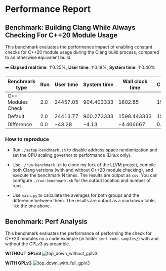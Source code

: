 # Performance Report

## Benchmark: Building Clang While Always Checking For C++20 Module Usage

This benchmark evaluates the performance impact of enabling constant checks for C++20 module usage during the Clang build process, compared to an otherwise equivalent build.

➡️ **Elapsed real time**: ↑0.25%, **User time**: ↑0.18%, **System time**: ↑0.46% 

| Benchmark type    | Run | User time | System time | Wall clock time | CPU usage | Major page faults | Minor page faults | Swaps |
|-------------------|-----|-----------|-------------|-----------------|-----------|-------------------|-------------------|-------|
| C++ Modules Check | 2.0 | 24457.05  | 904.403333  | 1602.85         | 15.816667 | 780.333333        | 1.6441e8          | 0.0   |
| Default           | 2.0 | 24413.77  | 900.273333  | 1598.443333     | 15.83     | 724.0             | 1.64440975e8      | 0.0   |
| Difference        | 0.0 | -43.28    | -4.13       | -4.406667       | 0.013333  | -56.333333        | 29988.333333      | 0.0   |  

### How to reproduce

- Run `./setup-benchmark.sh` to disable address space randomization and set the CPU scaling governor to performance (Linux only).

- Use `./run-benchmark.sh` to clone my fork of the LLVM project, compile both Clang versions (with and without C++20 module checking), and execute the benchmark N times.
  The results are output as `csv`. You can configure `./run-benchmark.sh` for the output location and number of runs.

- Use `main.py` to calculate the averages for both groups and the difference between them.
  The results are output as a markdown table, like the one above.

## Benchmark: Perf Analysis

This benchmark evaluates the performance of performing the check for C++20 modules on a code example (in folder `perf-code-samples/`) with and without the GPLv3 as preamble.

**WITHOUT GPLv3**
![top_down_without_gplv3](https://github.com/user-attachments/assets/5901fc46-8c64-429b-b0d8-acea291eea15)


**WITH GPLv3**
![top_down_with_full_gplv3](https://github.com/user-attachments/assets/d17c6021-fdc2-4fe8-ba39-b50e9af62594)


